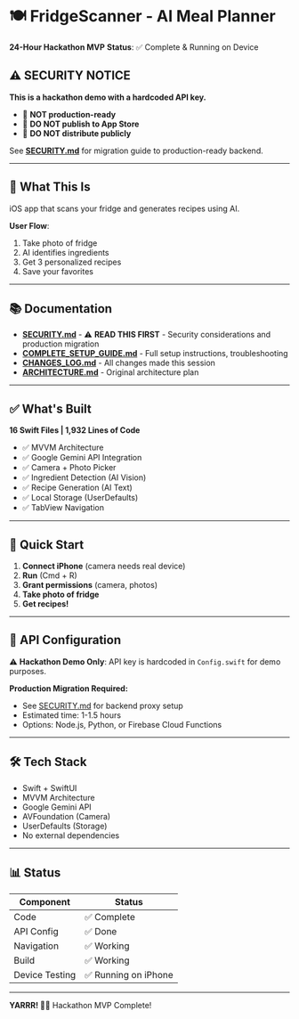 # 🍽️ FridgeScanner - AI Meal Planner

**24-Hour Hackathon MVP**
**Status**: ✅ Complete & Running on Device

## ⚠️ SECURITY NOTICE

**This is a hackathon demo with a hardcoded API key.**

- 🔴 **NOT production-ready**
- 🔴 **DO NOT publish to App Store**
- 🔴 **DO NOT distribute publicly**

See **[SECURITY.md](SECURITY.md)** for migration guide to production-ready backend.

---

## 🎯 What This Is

iOS app that scans your fridge and generates recipes using AI.

**User Flow**:
1. Take photo of fridge
2. AI identifies ingredients
3. Get 3 personalized recipes
4. Save your favorites

---

## 📚 Documentation

- **[SECURITY.md](SECURITY.md)** - ⚠️ **READ THIS FIRST** - Security considerations and production migration
- **[COMPLETE_SETUP_GUIDE.md](Meal%20Maker%20AI/COMPLETE_SETUP_GUIDE.md)** - Full setup instructions, troubleshooting
- **[CHANGES_LOG.md](CHANGES_LOG.md)** - All changes made this session
- **[ARCHITECTURE.md](Meal%20Maker%20AI/ARCHITECTURE.md)** - Original architecture plan

---

## ✅ What's Built

**16 Swift Files | 1,932 Lines of Code**

- ✅ MVVM Architecture
- ✅ Google Gemini API Integration
- ✅ Camera + Photo Picker
- ✅ Ingredient Detection (AI Vision)
- ✅ Recipe Generation (AI Text)
- ✅ Local Storage (UserDefaults)
- ✅ TabView Navigation

---

## 🚀 Quick Start

1. **Connect iPhone** (camera needs real device)
2. **Run** (Cmd + R)
3. **Grant permissions** (camera, photos)
4. **Take photo of fridge**
5. **Get recipes!**

---

## 🔑 API Configuration

⚠️ **Hackathon Demo Only**: API key is hardcoded in `Config.swift` for demo purposes.

**Production Migration Required:**
- See [SECURITY.md](SECURITY.md) for backend proxy setup
- Estimated time: 1-1.5 hours
- Options: Node.js, Python, or Firebase Cloud Functions

---

## 🛠️ Tech Stack

- Swift + SwiftUI
- MVVM Architecture
- Google Gemini API
- AVFoundation (Camera)
- UserDefaults (Storage)
- No external dependencies

---

## 📊 Status

| Component | Status |
|-----------|--------|
| Code | ✅ Complete |
| API Config | ✅ Done |
| Navigation | ✅ Working |
| Build | ✅ Working |
| Device Testing | ✅ Running on iPhone |

---

**YARRR! 🏴‍☠️** Hackathon MVP Complete!
